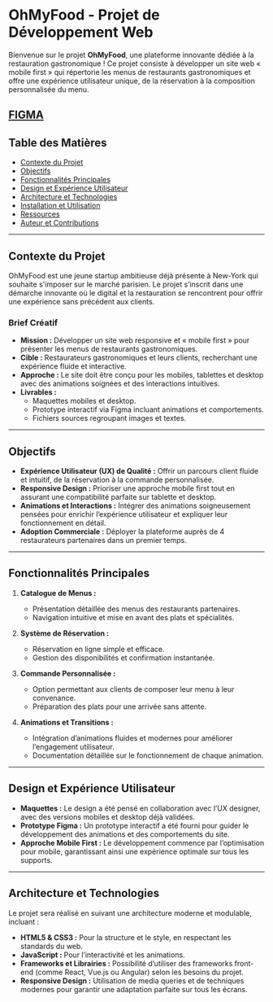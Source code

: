 # OhMyFood - Projet de Développement Web

Bienvenue sur le projet **OhMyFood**, une plateforme innovante dédiée à la restauration gastronomique ! Ce projet consiste à développer un site web « mobile first » qui répertorie les menus de restaurants gastronomiques et offre une expérience utilisateur unique, de la réservation à la composition personnalisée du menu.

[FIGMA](https://www.figma.com/design/t4449fzDnwGYmzuwQdu87V/Maquettes-Ohmyfood-(mobile-et-desktop)?node-id=25368-654&t=vaeDDt7W0QlzD4g5-1)
---

## Table des Matières

- [Contexte du Projet](#contexte-du-projet)
- [Objectifs](#objectifs)
- [Fonctionnalités Principales](#fonctionnalités-principales)
- [Design et Expérience Utilisateur](#design-et-expérience-utilisateur)
- [Architecture et Technologies](#architecture-et-technologies)
- [Installation et Utilisation](#installation-et-utilisation)
- [Ressources](#ressources)
- [Auteur et Contributions](#auteur-et-contributions)

---

## Contexte du Projet

OhMyFood est une jeune startup ambitieuse déjà présente à New-York qui souhaite s'imposer sur le marché parisien. Le projet s’inscrit dans une démarche innovante où le digital et la restauration se rencontrent pour offrir une expérience sans précédent aux clients.

### Brief Créatif
- **Mission :** Développer un site web responsive et « mobile first » pour présenter les menus de restaurants gastronomiques.
- **Cible :** Restaurateurs gastronomiques et leurs clients, recherchant une expérience fluide et interactive.
- **Approche :** Le site doit être conçu pour les mobiles, tablettes et desktop avec des animations soignées et des interactions intuitives.
- **Livrables :** 
  - Maquettes mobiles et desktop.
  - Prototype interactif via Figma incluant animations et comportements.
  - Fichiers sources regroupant images et textes.

---

## Objectifs

- **Expérience Utilisateur (UX) de Qualité :** Offrir un parcours client fluide et intuitif, de la réservation à la commande personnalisée.
- **Responsive Design :** Prioriser une approche mobile first tout en assurant une compatibilité parfaite sur tablette et desktop.
- **Animations et Interactions :** Intégrer des animations soigneusement pensées pour enrichir l’expérience utilisateur et expliquer leur fonctionnement en détail.
- **Adoption Commerciale :** Déployer la plateforme auprès de 4 restaurateurs partenaires dans un premier temps.

---

## Fonctionnalités Principales

1. **Catalogue de Menus :**
   - Présentation détaillée des menus des restaurants partenaires.
   - Navigation intuitive et mise en avant des plats et spécialités.

2. **Système de Réservation :**
   - Réservation en ligne simple et efficace.
   - Gestion des disponibilités et confirmation instantanée.

3. **Commande Personnalisée :**
   - Option permettant aux clients de composer leur menu à leur convenance.
   - Préparation des plats pour une arrivée sans attente.

4. **Animations et Transitions :**
   - Intégration d’animations fluides et modernes pour améliorer l’engagement utilisateur.
   - Documentation détaillée sur le fonctionnement de chaque animation.

---

## Design et Expérience Utilisateur

- **Maquettes :** Le design a été pensé en collaboration avec l’UX designer, avec des versions mobiles et desktop déjà validées.
- **Prototype Figma :** Un prototype interactif a été fourni pour guider le développement des animations et des comportements du site.
- **Approche Mobile First :** Le développement commence par l’optimisation pour mobile, garantissant ainsi une expérience optimale sur tous les supports.

---

## Architecture et Technologies

Le projet sera réalisé en suivant une architecture moderne et modulable, incluant :

- **HTML5 & CSS3 :** Pour la structure et le style, en respectant les standards du web.
- **JavaScript :** Pour l’interactivité et les animations.
- **Frameworks et Librairies :** Possibilité d’utiliser des frameworks front-end (comme React, Vue.js ou Angular) selon les besoins du projet.
- **Responsive Design :** Utilisation de media queries et de techniques modernes pour garantir une adaptation parfaite sur tous les écrans.